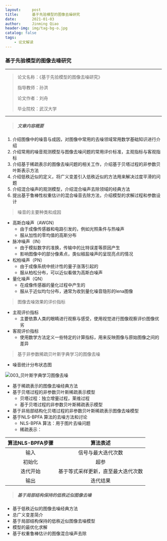 ```yaml
---
layout:     post
title:      基于先验模型的图像去噪研究
date:       2021-01-03
author:     Jinming Qiao
header-img: img/tag-bg-o.jpg
catalog: false
tags:
    - 论文解读
---
```

### 基于先验模型的图像去噪研究



---

> 论文名称：《基于先验模型的图像去噪研究》
>
> 指导教师：孙洪
>
> 论文作者：刘舟
>
> 毕业院校：武汉大学

---



> ##### 文章内容概要

1. 介绍图像中的噪音与成因，对图像中常用的去噪领域常用数学基础知识进行介绍
2. 介绍常用的噪音观测模型与图像去噪问题的常用评价标准，主观指标与客观指标
3. 介绍基于稀疏表示的图像去噪问题的相关工作，介绍基于贝塔过程的非参数贝叶斯表示方法
4. 介绍低秩近似的定义，将广义变差引入低秩近似的方法用来解决过度平滑的问题
5. 介绍混合噪声的观测模型，介绍混合噪声去除领域的经典方法
6. 提出基于鲁棒性权重估计的混合噪音去除方法，介绍模型的求解过程和参数设计



> 噪音的主要种类和成因

- 高斯白噪声（AWGN）
  - 由于成像传感器和电路引发的，例如光照条件与热噪声
  - 服从加性的零均值的高斯分布
- 脉冲噪声（IN）
  - 由于模拟数字的准换，传输中的比特误差等原因产生
  - 影响图像中的部分像素点，类似椒盐噪声的呈现亮点的情况
- 松柏噪声（PN）
  - 由于成像系统中统计性的量子涨落引起的
  - 服从柏松分布，可以近似看做为高斯白噪声
- 量化噪声（QN）
  - 在成像传感器的量化过程中产生的
  - 服从于近似均匀分布，通常为收到量化噪音隐形的lena图像



> 图像去噪效果的评价指标

- 主观评价指标
  - 主要依靠人类的眼睛进行观察与感受，使用视觉进行图像观察评价图像优劣
- 客观评价指标
  - 使用数学方法定义一些特定的计算指标，用来反映图像与原始图像之间的差异



> 基于非参数稀疏贝叶斯字典学习的图像去噪

- 噪音统计分布状态图

![003_贝叶斯字典学习图像去噪](https://qiaojinming.github.io/pic\003_贝叶斯字典学习图像去噪.jpg)

- 基于稀疏表示的图像去噪经典方法
- 基于贝塔过程的非参数贝叶斯稀疏表示模型
  - 贝塔过程：独立增量过程，莱维过程
  - 基于贝塔过程的非参数贝叶斯稀疏表示模型
- 基于非局部结构化贝塔过程的非参数贝叶斯稀疏表示图像去噪模型
- 基于NLS-BPFA 算法的去噪方法和讨论
  - NLS-BPFA 算法：用于图片去噪问题
  - 稀疏表示：

| 算法NLS-BPFA步骤 |              算法表述              |
| :--------------: | :--------------------------------: |
|       输入       |         信号与最大迭代次数         |
|      初始化      |                超参                |
|     迭代开始     | 基于等式采样更新，直至最大迭代次数 |
|       输出       |              迭代结果              |



> ##### 基于局部结构保持的低秩近似图像去噪

- 基于低秩近似的图像去噪经典方法
- 总广义变差简介
- 基于局部结构保持的低秩近似图像去噪模型
- 模型的最优化求解
- 基于权重鲁棒估计的图像混合噪声去除